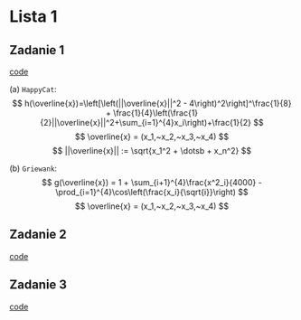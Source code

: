 # Lista 1

## Zadanie 1

[code](z1/main.cpp)

(a) `HappyCat`:
$$
h(\overline{x})=\left[\left(||\overline{x}||^2 - 4\right)^2\right]^\frac{1}{8} + \frac{1}{4}\left(\frac{1}{2}||\overline{x}||^2+\sum_{i=1}^{4}x_i\right)+\frac{1}{2}
$$
$$
\overline{x} = (x_1,~x_2,~x_3,~x_4)
$$
$$
||\overline{x}|| := \sqrt{x_1^2 + \dotsb + x_n^2}
$$

(b) `Griewank`:
$$
g(\overline{x}) = 1 + \sum_{i+1}^{4}\frac{x^2_i}{4000} - \prod_{i=1}^{4}\cos\left(\frac{x_i}{\sqrt{i}}\right)
$$
$$
\overline{x} = (x_1,~x_2,~x_3,~x_4)
$$

## Zadanie 2

[code](z2/main.py)

## Zadanie 3

[code](z3/main.py)
